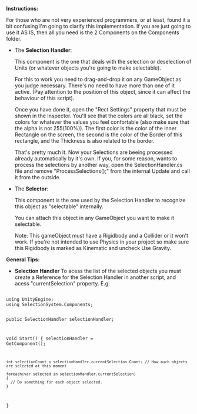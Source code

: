 <b>Instructions:</b>

  For those who are not very experienced programmers, or at least, found it a bit confusing I'm going to clarify this implementation.
 If you are just going to use it AS IS, then all you need is the 2 Components on the Components folder.
  
- The <b>Selection Handler</b>:

  This component is the one that deals with the selection or deselection of Units (or whatever objects you're going to make selectable). 
  
  For this to work you need to drag-and-drop it on any GameObject as you judge necessary. There's no need to have more than one of it active. 
  (Pay attention to the position of this object, since it can affect the behaviour of this script).
  
  Once you have done it, open the "Rect Settings" property that must be shown in the Inspector. You'll see that the colors are all black, set the colors for whatever the values you feel confortable (also make sure that the alpha is not 255(100%)). The first color is the color of the inner Rectangle on the screen, the second is the color of the Border of this rectangle, and the Thickness is also related to the border.
  
  That's pretty much it. Now your Selections are beeing processed already automatically by it's own. If you, for some reason, wants to process the selections by another way, open the SelectionHandler.cs file and remove "ProcessSelections();" from the internal Update and call it from the outside.
  
- The <b>Selector</b>:
  
  This component is the one used by the Selection Handler to recognize this object as "selectable" internally.
  
  You can attach this object in any GameObject you want to make it selectable.
  
  Note: This gameObject must have a Rigidbody and a Collider or it won't work. If you're not intended to use Physics in your project so make sure this Rigidbody is marked as Kinematic and uncheck Use Gravity.


<b>General Tips:</b>
  - <b>Selection Handler</b>
  To acess the list of the selected objects you must create a Reference for the Selection Handler in another script, and acess "currentSelection" property.
  E.g:
<code>
using UnityEngine;
using SelectionSystem.Components;
  
  public SelectionHandler selectionHandler;
  
  void Start()
  {
    selectionHandler = GetComponent<SelectionHandler>();
    
    int selectionCount = selectionHandler.currentSelection.Count; // How much objects are selected at this moment
  
    foreach(var selected in selectionHandler.currentSelection)
    {
      // Do something for each object selected.
    }
  }
</code>

